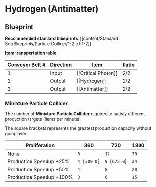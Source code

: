 # Hydrogen (Antimatter)

## Blueprint

**Recommended standard blueprints**: [[content/Standard Set/Blueprints/Particle Collider/1-2.txt|1-2]]

**Item transportation table**

| Conveyor Belt # | Direction | Item                | Ratio |
| --------------- | --------- | ------------------- | ----- |
| 1               | Input     | [[Critical Photon]] | 2/2   |
| 2               | Output    | [[Hydrogen]]        | 2/2   |
| 3               | Output    | [[Antimatter]]      | 2/2   |

### Miniature Particle Collider

The number of **Miniature Particle Collider** required to satisfy different production targets (items per minute).

The square brackets represents the greatest production capacity without going over.

| Proliferation            | 360         | 720         | 1800 |
| ------------------------ | ----------- | ----------- | ---- |
| None                     | `6`         | `12`        | `30` |
| Production Speedup +25%  | `4 [300.0]` | `9 [675.0]` | `24` |
| Production Speedup +50%  | `4`         | `8`         | `20` |
| Production Speedup +100% | `3`         | `6`         | `15` |
